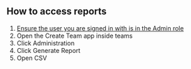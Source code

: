 ## How to access reports

1. [Ensure the user you are signed in with is in the Admin role](ManagingUserRoles.md)
2. Open the Create Team app inside teams
3. Click Administration
4. Click Generate Report
5. Open CSV


